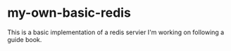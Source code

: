 # my-own-basic-redis
This is a basic implementation of a redis servier I'm working on following a guide book.
